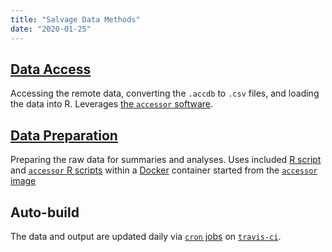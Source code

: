 ```yaml
---
title: "Salvage Data Methods"
date: "2020-01-25"
---
```


## [Data Access](/data_access)

Accessing the remote data, converting the `.accdb` to `.csv` files, and loading the data into R.
Leverages [the `accessor` software](https://www.github.com/dapperstats/accessor). 

## [Data Preparation](/data_preparation)

Preparing the raw data for summaries and analyses.
Uses included [R script](https://github.com/dapperstats/salvage/blob/master/scripts/salvage_script.R) and [`accessor` R scripts](https://github.com/dapperstats/accessor/blob/master/scripts/r_functions.R) within a [Docker](https://www.docker.com/) container started from the [`accessor` image](https://hub.docker.com/r/dapperstats/accessor)

## Auto-build

The data and output are updated daily via [`cron` jobs](https://docs.travis-ci.com/user/cron-jobs/) on [`travis-ci`](https://travis-ci.org/dapperstats/salvage).

